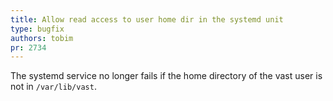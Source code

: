 ```yaml
---
title: Allow read access to user home dir in the systemd unit
type: bugfix
authors: tobim
pr: 2734
---
```


The systemd service no longer fails if the home directory of the vast user is
not in `/var/lib/vast`.
